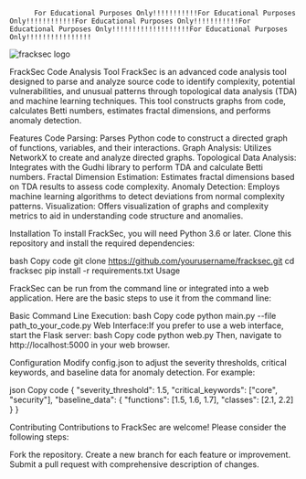 
          For Educational Purposes Only!!!!!!!!!!!For Educational Purposes Only!!!!!!!!!!!!For Educational Purposes Only!!!!!!!!!!!For Educational Purposes Only!!!!!!!!!!!!!!!!!!!For Educational Purposes Only!!!!!!!!!!!!!!!!


![fracksec logo](https://github.com/freesource-us/FrackSec/assets/165845111/b2356374-f1bf-4870-a0f1-60ca0e3f100d)


FrackSec Code Analysis Tool
FrackSec is an advanced code analysis tool designed to parse and analyze source code to identify complexity, potential vulnerabilities, and unusual patterns through topological data analysis (TDA) and machine learning techniques. This tool constructs graphs from code, calculates Betti numbers, estimates fractal dimensions, and performs anomaly detection.

Features
Code Parsing: Parses Python code to construct a directed graph of functions, variables, and their interactions.
Graph Analysis: Utilizes NetworkX to create and analyze directed graphs.
Topological Data Analysis: Integrates with the Gudhi library to perform TDA and calculate Betti numbers.
Fractal Dimension Estimation: Estimates fractal dimensions based on TDA results to assess code complexity.
Anomaly Detection: Employs machine learning algorithms to detect deviations from normal complexity patterns.
Visualization: Offers visualization of graphs and complexity metrics to aid in understanding code structure and anomalies.


Installation
To install FrackSec, you will need Python 3.6 or later. Clone this repository and install the required dependencies:


bash
Copy code
git clone https://github.com/yourusername/fracksec.git
cd fracksec
pip install -r requirements.txt
Usage



FrackSec can be run from the command line or integrated into a web application. Here are the basic steps to use it from the command line:

Basic Command Line Execution:
bash
Copy code
python main.py --file path_to_your_code.py
Web Interface:If you prefer to use a web interface, start the Flask server:
bash
Copy code
python web.py
Then, navigate to http://localhost:5000 in your web browser.



Configuration
Modify config.json to adjust the severity thresholds, critical keywords, and baseline data for anomaly detection. For example:

json
Copy code
{
  "severity_threshold": 1.5,
  "critical_keywords": ["core", "security"],
  "baseline_data": {
    "functions": [1.5, 1.6, 1.7],
    "classes": [2.1, 2.2]
  }
}


Contributing
Contributions to FrackSec are welcome! Please consider the following steps:

Fork the repository.
Create a new branch for each feature or improvement.
Submit a pull request with comprehensive description of changes.
